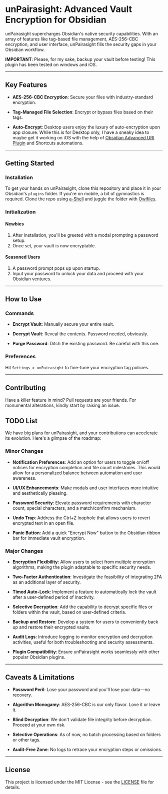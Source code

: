 # unPairasight: Advanced Vault Encryption for Obsidian

unPairasight supercharges Obsidian's native security capabilities. With an array of features like tag-based file management, AES-256-CBC encryption, and user interface, unPairasight fills the security gaps in your Obsidian workflow.

**IMPORTANT**: Please, for my sake, backup your vault before testing! This plugin has been tested on windows and iOS.

---

## Key Features

- **AES-256-CBC Encryption**: Secure your files with industry-standard encryption.
    
- **Tag-Managed File Selection**: Encrypt or bypass files based on their tags.
    
- **Auto-Encrypt**: Desktop users enjoy the luxury of auto-encryption upon app closure. While this is for Desktop only, I have a sneaky idea to maybe get it working on iOS with the help of [Obsidian Advanced URI Plugin](https://github.com/Vinzent03/obsidian-advanced-uri) and Shortcuts automations.
    

---

## Getting Started

### Installation

To get your hands on unPairasight, clone this repository and place it in your Obsidian's `plugins` folder. If you're on mobile, a bit of gymnastics is required. Clone the repo using [a-Shell](https://apps.apple.com/us/app/a-shell/id1473805438) and juggle the folder with [Owlfiles](https://apps.apple.com/us/app/owlfiles-file-manager/id510282524).

### Initialization

#### Newbies

1. After installation, you'll be greeted with a modal prompting a password setup.
2. Once set, your vault is now encryptable.

#### Seasoned Users

1. A password prompt pops up upon startup.
2. Input your password to unlock your data and proceed with your Obsidian ventures.

---

## How to Use

### Commands

- **Encrypt Vault**: Manually secure your entire vault.
    
- **Decrypt Vault**: Reveal the contents. Password needed, obviously.
    
- **Purge Password**: Ditch the existing password. Be careful with this one.
    

### Preferences

Hit `Settings > unPairasight` to fine-tune your encryption tag policies.

---

## Contributing

Have a killer feature in mind? Pull requests are your friends. For monumental alterations, kindly start by raising an issue.

## TODO List

We have big plans for unPairasight, and your contributions can accelerate its evolution. Here's a glimpse of the roadmap:

### Minor Changes

- **Notification Preferences**: Add an option for users to toggle on/off notices for encryption completion and file count milestones. This would allow for a personalized balance between automation and user awareness.

- **UI/UX Enhancements**: Make modals and user interfaces more intuitive and aesthetically pleasing.
    
- **Password Security**: Elevate password requirements with character count, special characters, and a match/confirm mechanism.
    
- **Undo Trap**: Address the Ctrl+Z loophole that allows users to revert encrypted text in an open file.
    
- **Panic Button**: Add a quick "Encrypt Now" button to the Obsidian ribbon bar for immediate vault encryption.

### Major Changes

- **Encryption Flexibility**: Allow users to select from multiple encryption algorithms, making the plugin adaptable to specific security needs.
    
- **Two-Factor Authentication**: Investigate the feasibility of integrating 2FA as an additional layer of security.
    
- **Timed Auto-Lock**: Implement a feature to automatically lock the vault after a user-defined period of inactivity.
    
- **Selective Decryption**: Add the capability to decrypt specific files or folders within the vault, based on user-defined criteria.
    
- **Backup and Restore**: Develop a system for users to conveniently back up and restore their encrypted vaults.
    
- **Audit Logs**: Introduce logging to monitor encryption and decryption activities, useful for both troubleshooting and security assessments.
    
- **Plugin Compatibility**: Ensure unPairasight works seamlessly with other popular Obsidian plugins.
    

---

## Caveats & Limitations

- **Password Peril**: Lose your password and you'll lose your data—no recovery.
    
- **Algorithm Monogamy**: AES-256-CBC is our only flavor. Love it or leave it.
    
- **Blind Decryption**: We don't validate file integrity before decryption. Proceed at your own risk.
    
- **Selective Operations**: As of now, no batch processing based on folders or other tags.
    
- **Audit-Free Zone**: No logs to retrace your encryption steps or omissions.

---

## License

This project is licensed under the MIT License - see the [LICENSE](LICENSE.txt) file for details.
